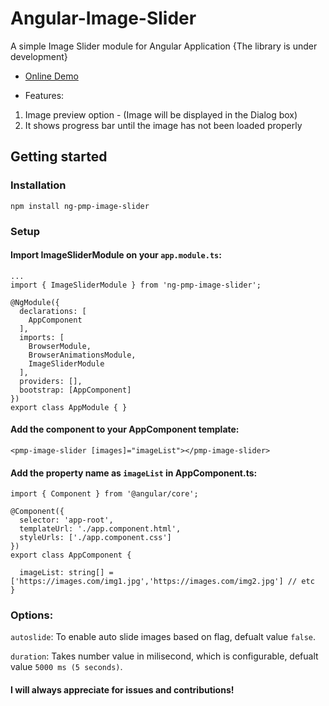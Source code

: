 # Angular-Image-Slider

A simple Image Slider module for Angular Application {The library is under development}

* [Online Demo](https://stackblitz.com/edit/angular-image-slider-online-demo)

* Features:

1) Image preview option - (Image will be displayed in the Dialog box)
2) It shows progress bar until the image has not been loaded properly


## Getting started
### Installation

```
npm install ng-pmp-image-slider
```

### Setup
#### Import ImageSliderModule on your ```app.module.ts```:

```
...
import { ImageSliderModule } from 'ng-pmp-image-slider';

@NgModule({
  declarations: [
    AppComponent
  ],
  imports: [
    BrowserModule,
    BrowserAnimationsModule,
    ImageSliderModule
  ],
  providers: [],
  bootstrap: [AppComponent]
})
export class AppModule { }
```
#### Add the component to your AppComponent template:

```
<pmp-image-slider [images]="imageList"></pmp-image-slider>
```

#### Add the property name as `imageList` in AppComponent.ts:

```
import { Component } from '@angular/core';

@Component({
  selector: 'app-root',
  templateUrl: './app.component.html',
  styleUrls: ['./app.component.css']
})
export class AppComponent {

  imageList: string[] = ['https://images.com/img1.jpg','https://images.com/img2.jpg'] // etc
}
```
### Options:

```autoslide```:
To enable auto slide images based on flag, defualt value `false`.

```duration```:
Takes number value in milisecond, which is configurable, defualt value `5000 ms (5 seconds)`.

#### I will always appreciate for issues and contributions!
